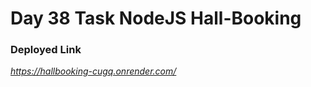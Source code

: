 <h1>Day 38 Task NodeJS Hall-Booking</h1>

<h3>Deployed Link</h3>

<a><i>https://hallbooking-cugq.onrender.com/</i></a>
